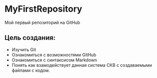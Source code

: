# MyFirstRepository
Мой первый репозиторий на GitHub

## Цель создания:
* Изучить Git
* Ознакомиться с возможностями GitHub
* Ознакомиться с синтаксисом Markdown
* Понять как взамодействует данная система СКВ c создаваемыми файлами с кодом.
